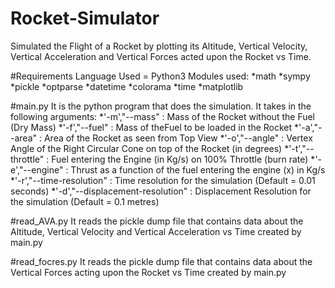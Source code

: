 # Rocket-Simulator
Simulated the Flight of a Rocket by plotting its Altitude, Vertical Velocity, Vertical Acceleration and Vertical Forces acted upon the Rocket vs Time.

#Requirements
Language Used = Python3
Modules used:
*math
*sympy
*pickle
*optparse
*datetime
*colorama
*time
*matplotlib

#main.py
It is the python program that does the simulation.
It takes in the following arguments:
*'-m',"--mass" : Mass of the Rocket without the Fuel (Dry Mass)
*'-f',"--fuel" : Mass of theFuel to be loaded in the Rocket
*'-a',"--area" : Area of the Rocket as seen from Top View
*'-o',"--angle" : Vertex Angle of the Right Circular Cone on top of the Rocket (in degrees)
*'-t',"--throttle" : Fuel entering the Engine (in Kg/s) on 100% Throttle (burn rate)
*'-e',"--engine" : Thrust as a function of the fuel entering the engine (x) in Kg/s
*'-r',"--time-resolution" : Time resolution for the simulation (Default = 0.01 seconds)
*'-d',"--displacement-resolution" : Displacement Resolution for the simulation (Default = 0.1 metres)

#read_AVA.py
It reads the pickle dump file that contains data about the Altitude, Vertical Velocity and Vertical Acceleration vs Time created by main.py

#read_focres.py
It reads the pickle dump file that contains data about the Vertical Forces acting upon the Rocket vs Time created by main.py
